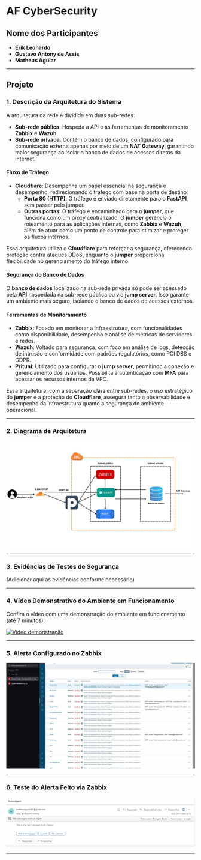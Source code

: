 # AF CyberSecurity

## Nome dos Participantes

- **Erik Leonardo**
- **Gustavo Antony de Assis**
- **Matheus Aguiar**

---

## Projeto

### 1. **Descrição da Arquitetura do Sistema**

A arquitetura da rede é dividida em duas sub-redes:

- **Sub-rede pública**: Hospeda a API e as ferramentas de monitoramento **Zabbix** e **Wazuh**.
- **Sub-rede privada**: Contém o banco de dados, configurado para comunicação externa apenas por meio de um **NAT Gateway**, garantindo maior segurança ao isolar o banco de dados de acessos diretos da internet.

#### Fluxo de Tráfego

- **Cloudflare**: Desempenha um papel essencial na segurança e desempenho, redirecionando o tráfego com base na porta de destino:
  - **Porta 80 (HTTP)**: O tráfego é enviado diretamente para o **FastAPI**, sem passar pelo jumper.
  - **Outras portas**: O tráfego é encaminhado para o **jumper**, que funciona como um proxy centralizado. O **jumper** gerencia o roteamento para as aplicações internas, como **Zabbix** e **Wazuh**, além de atuar como um ponto de controle para otimizar e proteger os fluxos internos.

Essa arquitetura utiliza o **Cloudflare** para reforçar a segurança, oferecendo proteção contra ataques DDoS, enquanto o **jumper** proporciona flexibilidade no gerenciamento do tráfego interno.

#### Segurança do Banco de Dados

O **banco de dados** localizado na sub-rede privada só pode ser acessado pela **API** hospedada na sub-rede pública ou via **jump server**. Isso garante um ambiente mais seguro, isolando o banco de dados de acessos externos.

#### Ferramentas de Monitoramento

- **Zabbix**: Focado em monitorar a infraestrutura, com funcionalidades como disponibilidade, desempenho e análise de métricas de servidores e redes.
- **Wazuh**: Voltado para segurança, com foco em análise de logs, detecção de intrusão e conformidade com padrões regulatórios, como PCI DSS e GDPR.
- **Pritunl**: Utilizado para configurar o **jump server**, permitindo a conexão e gerenciamento dos usuários. Possibilita a autenticação com **MFA** para acessar os recursos internos da VPC.

Essa arquitetura, com a separação clara entre sub-redes, o uso estratégico do **jumper** e a proteção do **Cloudflare**, assegura tanto a observabilidade e desempenho da infraestrutura quanto a segurança do ambiente operacional.

---

### 2. **Diagrama de Arquitetura**

![Diagrama de arquitetura](./imgs/arq_img.jpeg)

---

### 3. **Evidências de Testes de Segurança**

(Adicionar aqui as evidências conforme necessário)

---

### 4. **Vídeo Demonstrativo do Ambiente em Funcionamento**

Confira o vídeo com uma demonstração do ambiente em funcionamento (até 7 minutos):

[![Vídeo demonstração](https://img.youtube.com/vi/0_wZRbrYUnc/0.jpg)](https://youtu.be/0_wZRbrYUnc)

---

### 5. **Alerta Configurado no Zabbix**

![Zabbix midia type](./imgs/zabbix-midia-type.jpeg)

---

### 6. **Teste do Alerta Feito via Zabbix**

![Zabbix alert](./imgs/zabbix-alert.jpeg)

---
